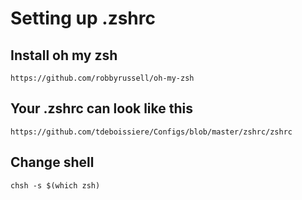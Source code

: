 # Setting up .zshrc

## Install oh my zsh

    https://github.com/robbyrussell/oh-my-zsh

## Your .zshrc can look like this

    https://github.com/tdeboissiere/Configs/blob/master/zshrc/zshrc

## Change shell

    chsh -s $(which zsh)
